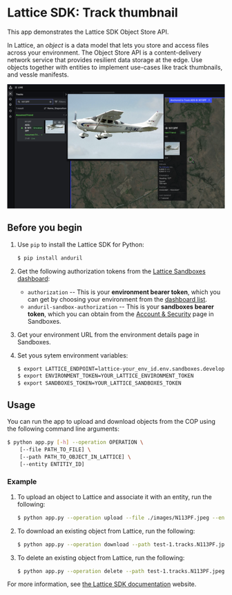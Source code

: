 # Lattice SDK: Track thumbnail

This app demonstrates the Lattice SDK Object Store API.

In Lattice, an *object* is a data model that lets you store and access files across your environment.
The Object Store API is a content-delivery network service that provides resilient data storage at the edge.
Use objects together with entities to implement use-cases like track thumbnails, and vessle manifests.

![Image showing the Lattice UI with a track thumbnail displayed](./assets/lattice-ui-track-panel-n113pf-thumbnail.png)

## Before you begin

1. Use `pip` to install the Lattice SDK for Python:

    ```bash
    $ pip install anduril
    ```

1. Get the following authorization tokens from the [Lattice Sandboxes dashboard](/sandboxes.developer.anduril.com):
    - ```authorization``` -- This is your **environment bearer token**, which you can get by choosing your environment
        from the [dashboard list](https://sandboxes.developer.anduril.com/idee/environments).
    - ```anduril-sandbox-authorization``` -- This is your **sandboxes bearer token**, which you can obtain from the
        [Account & Security](https://sandboxes.developer.anduril.com/user-settings) page in Sandboxes.

1. Get your environment URL from the environment details page in Sandboxes.

1. Set yous sytem environment variables:

    ```bash 
    $ export LATTICE_ENDPOINT=lattice-your_env_id.env.sandboxes.developer.anduril.com
    $ export ENVIRONMENT_TOKEN=YOUR_LATTICE_ENVIRONMENT_TOKEN
    $ export SANDBOXES_TOKEN=YOUR_LATTICE_SANDBOXES_TOKEN
    ```

## Usage

You can run the app to upload and download objects from the COP using the following command line arguments:

```bash
$ python app.py [-h] --operation OPERATION \
    [--file PATH_TO_FILE] \
    [--path PATH_TO_OBJECT_IN_LATTICE] \
    [--entity ENTITIY_ID]
```

### Example

1. To upload an object to Lattice and associate it with an entity, run the following:

    ```bash
    $ python app.py --operation upload --file ./images/N113PF.jpeg --entity adsbEntity
    ```

1. To download an existing object from Lattice, run the following:

    ```bash
    $ python app.py --operation download --path test-1.tracks.N113PF.jpeg 
    ```
1. To delete an existing object from Lattice, run the following:

    ```bash
    $ python app.py --operation delete --path test-1.tracks.N113PF.jpeg --entity adsbEntity
    ```

For more information, see [the Lattice SDK documentation](https://docs.anduril.com) website.
